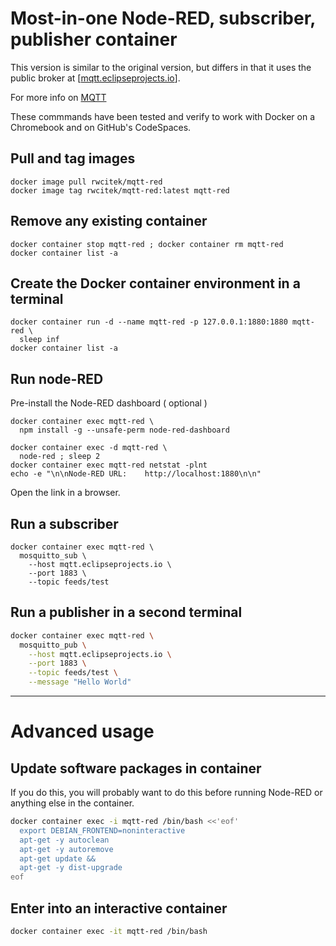 # Most-in-one Node-RED, subscriber, publisher container

This version is similar to the original version,
but differs in that it uses the public broker at \[[mqtt.eclipseprojects.io]( https://mqtt.eclipseprojects.io/ )\].

For more info on [MQTT]( https://en.wikipedia.org/wiki/MQTT )

These commmands have been tested and verify to work with Docker on a Chromebook and on GitHub's CodeSpaces.


## Pull and tag images
```
docker image pull rwcitek/mqtt-red
docker image tag rwcitek/mqtt-red:latest mqtt-red
```


## Remove any existing container
```
docker container stop mqtt-red ; docker container rm mqtt-red
docker container list -a
```


## Create the Docker container environment in a terminal
```
docker container run -d --name mqtt-red -p 127.0.0.1:1880:1880 mqtt-red \
  sleep inf
docker container list -a
```


## Run node-RED
Pre-install the Node-RED dashboard ( optional )
```
docker container exec mqtt-red \
  npm install -g --unsafe-perm node-red-dashboard
```

```
docker container exec -d mqtt-red \
  node-red ; sleep 2
docker container exec mqtt-red netstat -plnt
echo -e "\n\nNode-RED URL:    http://localhost:1880\n\n"
```

Open the link in a browser.

## Run a subscriber
```
docker container exec mqtt-red \
  mosquitto_sub \
    --host mqtt.eclipseprojects.io \
    --port 1883 \
    --topic feeds/test
```


## Run a publisher in a second terminal
```bash
docker container exec mqtt-red \
  mosquitto_pub \
    --host mqtt.eclipseprojects.io \
    --port 1883 \
    --topic feeds/test \
    --message "Hello World"
```

---
# Advanced usage

## Update software packages in container

If you do this, you will probably want to do this before running Node-RED or anything else in the container. 
```bash
docker container exec -i mqtt-red /bin/bash <<'eof'
  export DEBIAN_FRONTEND=noninteractive
  apt-get -y autoclean
  apt-get -y autoremove
  apt-get update &&
  apt-get -y dist-upgrade
eof
```

## Enter into an interactive container
```bash
docker container exec -it mqtt-red /bin/bash
```






